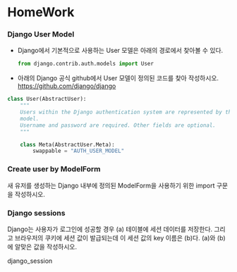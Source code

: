 # HomeWork
### Django User Model

- Django에서 기본적으로 사용하는 User 모델은 아래의 경로에서 찾아볼 수 있다.

  ```python
  from django.contrib.auth.models import User
  ```

-  아래의 Django 공식 github에서 User 모델이 정의된 코드를 찾아 작성하시오.
  https://github.com/django/django

```python
class User(AbstractUser):
    """
    Users within the Django authentication system are represented by this
    model.
    Username and password are required. Other fields are optional.
    """

    class Meta(AbstractUser.Meta):
        swappable = "AUTH_USER_MODEL"
```





### Create user by ModelForm

새 유저를 생성하는 Django 내부에 정의된 ModelForm을 사용하기 위한 import 구문을 작성하시오.





### Django sessions

Django는 사용자가 로그인에 성공할 경우 (a) 테이블에 세션 데이터를 저장한다.
그리고 브라우저의 쿠키에 세션 값이 발급되는데 이 세션 값의 key 이름은 (b)다.
(a)와 (b)에 알맞은 값을 작성하시오.

django_session

